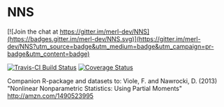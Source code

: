 # NNS

[![Join the chat at https://gitter.im/merl-dev/NNS](https://badges.gitter.im/merl-dev/NNS.svg)](https://gitter.im/merl-dev/NNS?utm_source=badge&utm_medium=badge&utm_campaign=pr-badge&utm_content=badge)

[![Travis-CI Build Status](https://travis-ci.org/merl-dev/NNS.svg?branch=master)](https://travis-ci.org/merl-dev/NNS)
[![Coverage Status](https://img.shields.io/codecov/c/github/merl-dev/NNS/master.svg)](https://codecov.io/github/merl-dev/NNS?branch=master)

Companion R-package and datasets to:
Viole, F. and Nawrocki, D. (2013) "Nonlinear Nonparametric Statistics: Using Partial Moments" http://amzn.com/1490523995
